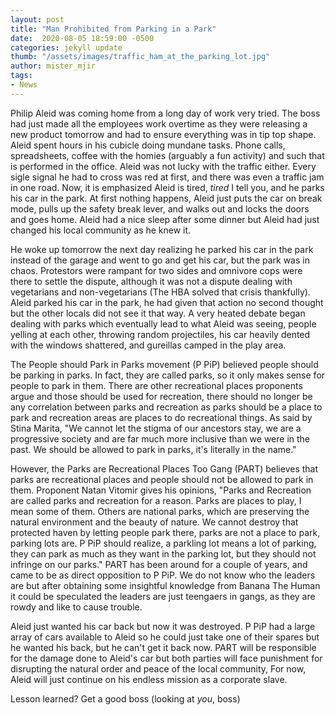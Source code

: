 ```yaml
---
layout: post
title: "Man Prohibited from Parking in a Park"
date:  2020-08-05 18:59:00 -0500
categories: jekyll update
thumb: "/assets/images/traffic_ham_at_the_parking_lot.jpg"
author: mister_mjir
tags:
- News
---
```


Philip Aleid was coming home from a long day of work very tried. The boss had just made all the employees work overtime as they were releasing a new product tomorrow
and had to ensure everything was in tip top shape. Aleid spent hours in his cubicle doing mundane tasks. Phone calls, spreadsheets, coffee with the homies (arguably
a fun activity) and such that is performed in the office. Aleid was not lucky with the traffic either. Every sigle signal he had to cross was red at first, and
there was even a traffic jam in one road. Now, it is emphasized Aleid is tired, *tired* I tell you, and he parks his car in the park. At first nothing happens, Aleid
just puts the car on break mode, pulls up the safety break lever, and walks out and locks the doors and goes home. Aleid had a nice sleep after some dinner but
Aleid had just changed his local community as he knew it.

He woke up tomorrow the next day realizing he parked his car in the park instead of the garage  and went to go and get his car, but the park was in chaos. Protestors
were rampant for two sides and omnivore cops were there to settle the dispute, although it was not a dispute dealing with vegetarians and non-vegetarians (The HBA
solved that crisis thankfully). Aleid parked his car in the park, he had given that action no second thought but the other locals did not see it that way. A very
heated debate began dealing with parks which eventually lead to what Aleid was seeing, people yelling at each other, throwing random projectiles, his car heavily
dented with the windows shattered, and gureillas camped in the play area.

The People should Park in Parks movement (P PiP) believed people should be parking in parks. In fact, they are called parks, so it only makes sense for people to park
in them. There are other recreational places proponents argue and those should be used for recreation, there should no longer be any correlation between parks and
recreation as parks should be a place to park and recreation areas are places to do recreational things. As said by Stina Marita, "We cannot let the stigma of our
ancestors stay, we are a progressive society and are far much more inclusive than we were in the past. We should be allowed to park in parks, it's literally in the
name."

However, the Parks are Recreational Places Too Gang (PART) believes that parks are recreational places and people should not be allowed to park in them. Proponent
Natan Vitomir gives his opinions, "Parks and Recreation are called parks and recreation for a reason. Parks are places to play, I mean some of them. Others are
national parks, which are preserving the natural environment and the beauty of nature. We cannot destroy that protected haven by letting people park there, parks
are not a place to park, parking lots are. P PiP should realize, a parkling lot means a lot of parking, they can park as much as they want in the parking lot, but
they should not infringe on our parks." PART has been around for a couple of years, and came to be as direct opposition to P PiP. We do not know who the leaders are
but after obtaining some insightful knowledge from Banana The Human it could be speculated the leaders are just teengaers in gangs, as they are rowdy and like to cause
trouble.

Aleid just wanted his car back but now it was destroyed. P PiP had a large array of cars available to Aleid so he could just take one of their spares but he wanted
his back, but he can't get it back now. PART will be responsible for the damage done to Aleid's car but both parties will face punishment for disrupting the natural
order and peace of the local community, For now, Aleid will just continue on his endless mission as a corporate slave.

Lesson learned? Get a good boss (looking at *you*, boss)
